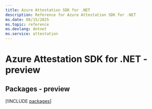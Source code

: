 ```yaml
---
title: Azure Attestation SDK for .NET
description: Reference for Azure Attestation SDK for .NET
ms.date: 08/15/2025
ms.topic: reference
ms.devlang: dotnet
ms.service: attestation
---
```

# Azure Attestation SDK for .NET - preview
## Packages - preview
[!INCLUDE [packages](attestation-index.md)]